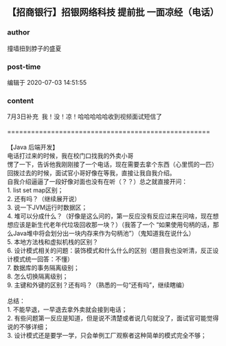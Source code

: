 ## 【招商银行】招银网络科技 提前批 一面凉经（电话）
### author 
撞墙扭到脖子的盛夏
### post-time 

编辑于  2020-07-03 14:51:55
### content 
<div class="post-topic-des nc-post-content">
 <div>
  7月3日补充  我！没！凉！哈哈哈哈哈收到视频面试短信了
 </div>
 <div>
  <br/>
 </div>
 <div>
  ===================================================
 </div>
 <div>
  <br/>
 </div>
 <div>
  【Java 后端开发】
 </div>
 <div>
  电话打过来的时候，我在校门口找我的外卖小哥
 </div>
 <div>
  愣了一下，告诉他我刚刚接了一个电话，现在需要去拿个东西（心里慌的一匹）
 </div>
 <div>
  回拨过去的时候，面试官小哥好像在等我，直接让我自我介绍。
 </div>
 <div>
  自我介绍逼逼了一段好像对面也没有在听（？？）总之就直接开问：
 </div>
 <div>
  1. list set map区别；
 </div>
 <div>
  2. 还有吗？（继续展开说）
 </div>
 <div>
  3. 说一下JVM运行时数据区；
 </div>
 <div>
  4. 堆可以分成什么？（好像是这么问的，第一反应没有反应过来在问啥，现在想想应该是新生代老年代垃圾回收那一块？）（我答了一个 “如果使用句柄的话，那么Java堆中将会划分出一块内存来作为句柄池”）（鬼知道我在说什么）
 </div>
 <div>
  5. 本地方法栈和虚拟机栈的区别？
 </div>
 <div>
  6. 设计模式相关的问题：装饰模式和什么什么的区别（题目我也没听清，反正设计模式统一回答：不懂）
 </div>
 <div>
  7. 数据库的事务隔离级别；
 </div>
 <div>
  8. 怎么切换隔离级别；
 </div>
 <div>
  9. 主键和外键的区别？还有吗？（熟悉的一句“还有吗”，继续瞎编）
 </div>
 <div>
  <br/>
 </div>
 <div>
  总结：
 </div>
 <div>
  1. 不能早退，一早退去拿外卖就会接到电话；
 </div>
 <div>
  2. 有些问题第一反应是知道，但是说不清楚或者说几句就没了，面试官可能觉得说的不够详细；
 </div>
 <div>
  3. 设计模式还是要学一学，只会单例工厂观察者这种简单的模式完全不够；
 </div>
</div>
